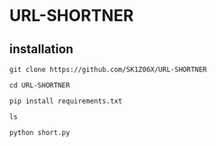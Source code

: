 # URL-SHORTNER

<h2>installation</h2>
 
```
git clone https://github.com/SK1Z06X/URL-SHORTNER
```
```
cd URL-SHORTNER
```
```
pip install requirements.txt
```
```
ls
```
```
python short.py
```











